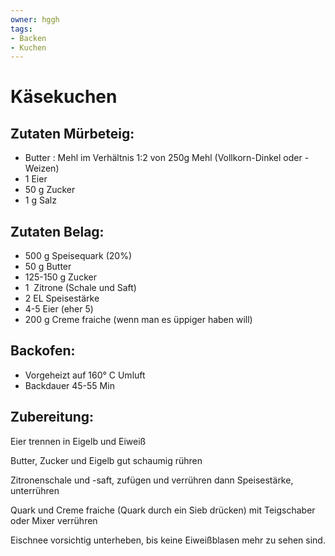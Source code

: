 ```yaml
---
owner: hggh
tags:
- Backen
- Kuchen
---
```

Käsekuchen
===========


Zutaten Mürbeteig:
--------
 * Butter : Mehl im Verhältnis 1:2 von 250g Mehl (Vollkorn-Dinkel oder - Weizen)
 * 1&nbsp;Eier
 * 50&nbsp;g Zucker
 * 1&nbsp;g Salz

Zutaten Belag:
--------
 * 500&nbsp;g Speisequark (20%)
 * 50&nbsp;g Butter
 * 125-150&nbsp;g Zucker
 * 1&nbsp; Zitrone (Schale und Saft)
 * 2&nbsp;EL Speisestärke
 * 4-5&nbsp;Eier (eher 5)
 * 200&nbsp;g Creme fraiche (wenn man es üppiger haben will)


Backofen:
-------
 * Vorgeheizt auf 160°&nbsp;C Umluft
 * Backdauer 45-55&nbsp;Min

Zubereitung:
------------
Eier trennen in Eigelb und Eiweiß

Butter, Zucker und Eigelb gut schaumig rühren

Zitronenschale und -saft, zufügen  und verrühren dann Speisestärke, unterrühren

Quark und Creme fraiche (Quark durch ein Sieb drücken) mit Teigschaber oder Mixer verrühren

Eischnee vorsichtig unterheben, bis keine Eiweißblasen mehr zu sehen sind.
